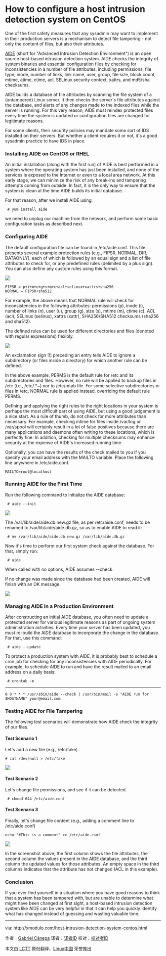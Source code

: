 How to configure a host intrusion detection system on CentOS
================================================================================
One of the first safety measures that any sysadmin may want to implement in their production servers is a mechanism to detect file tampering - not only the content of files, but also their attributes.

[AIDE][1] (short for "Advanced Intrusion Detection Environment") is an open source host-based intrusion detection system. AIDE checks the integrity of system binaries and essential configuration files by checking for inconsistencies in a number of file attributes, including permissions, file type, inode, number of links, link name, user, group, file size, block count, mtime, atime, ctime, acl, SELinux security context, xattrs, and md5/sha checksums.

AIDE builds a database of file attributes by scanning the file system of a (untampered) Linux server. It then checks the server's file attributes against the database, and alerts of any changes made to the indexed files while the server is running. For this very reason, AIDE must reindex protected files every time the system is updated or configuration files are changed for legitimate reasons.

For some clients, their security policies may mandate some sort of IDS installed on their servers. But whether a client requires it or not, it's a good sysadmin practice to have IDS in place.

### Installing AIDE on CentOS or RHEL ###

An initial installation (along with the first run) of AIDE is best performed in a system where the operating system has just been installed, and none of the services is exposed to the Internet or even to a local area network. At this early stage, we can minimize the risk of any break-ins and tampering attempts coming from outside. In fact, it is the only way to ensure that the system is clean at the time AIDE builds its initial database.

For that reason, after we install AIDE using:

     # yum install aide 

we need to unplug our machine from the network, and perform some basic configuration tasks as described next.

### Configuring AIDE ###

The default configuration file can be found in /etc/aide.conf. This file presents several example protection rules (e.g., FIPSR, NORMAL, DIR, DATAONLY), each of which is followed by an equal sign and a list of file attributes to check for, or any predefined rules (delimited by a plus sign). You can also define any custom rules using this format.

![](https://farm3.staticflickr.com/2947/15446746115_7d0a291b0a_o.png)

    FIPSR = p+i+n+u+g+s+m+c+acl+selinux+xattrs+sha256
    NORMAL = FIPSR+sha512

For example, the above means that NORMAL rule will check for inconsistencies in the following attributes: permissions (p), inode (i), number of links (n), user (u), group (g), size (s), mtime (m), ctime (c), ACL (acl), SELinux (selinux), xattrs (xattr), SHA256/SHA512 checksums (sha256 and sha512).

The defined rules can be used for different directories and files (denoted with regular expressions) flexibly.

![](https://farm6.staticflickr.com/5601/15259978179_f93b757c56_o.png)

An exclamation sign (!) preceding an entry tells AIDE to ignore a subdirectory (or files inside a directory) for which another rule can be defined.

In the above example, PERMS is the default rule for /etc and its subdirectories and files. However, no rule will be applied to backup files in /etc (i.e., /etc/.*~) nor to /etc/mtab file. For some selective subdirectories or files in /etc, NORMAL rule is applied instead, overriding the default rule PERMS.

Defining and applying the right rules to the right locations in your system is perhaps the most difficult part of using AIDE, but using a good judgement is a nice start. As a rule of thumb, do not check for more attributes than necessary. For example, checking mtime for files inside /var/log or /var/spool will certainly result in a lot of false positives because there are many applications and daemons often writing to these locations, which is perfectly fine. In addition, checking for multiple checksums may enhance security at the expense of AIDE's increased running time.

Optionally, you can have the results of the check mailed to you if you specify your email address with the MAILTO variable. Place the following line anywhere in /etc/aide.conf.

    MAILTO=root@localhost

### Running AIDE for the First Time ###

Run the following command to initialize the AIDE database:

     # aide --init 

![](https://farm3.staticflickr.com/2942/15446399402_198472e983_o.png)

The /var/lib/aide/aide.db.new.gz file, as per /etc/aide.conf, needs to be renamed to /var/lib/aide/aide.db.gz, so as to enable AIDE to read it:

     # mv /var/lib/aide/aide.db.new.gz /var/lib/aide.db.gz 

Now it's time to perform our first system check against the database. For that, simply run:

     # aide 

When called with no options, AIDE assumes --check.

If no change was made since the database had been created, AIDE will finish with an OK message.

![](https://farm3.staticflickr.com/2948/15260041950_f568b3996a_o.png)

### Managing AIDE in a Production Environment ###

After constructing an initial AIDE database, you often need to update a protected server for various legitimate reasons as part of ongoing system administration activities. Every time your server has been updated, you must re-build the AIDE database to incorporate the change in the database. For that, use this command:

     # aide --update 

To protect a production system with AIDE, it is probably best to schedule a cron job for checking for any inconsistencies with AIDE periodically. For example, to schedule AIDE to run and have the result mailed to an email address on a daily basis:

     # crontab -e 

----------

    0 0 * * * /usr/sbin/aide --check | /usr/bin/mail -s "AIDE run for $HOSTNAME" your@email.com

### Testing AIDE for File Tampering ###

The following test scenarios will demonstrate how AIDE check the integrity of our files.

#### Test Scenario 1 ####

Let's add a new file (e.g., /etc/fake).

    # cat /dev/null > /etc/fake 

![](https://farm3.staticflickr.com/2941/15260140358_f1d758d354_o.png)

#### Test Scenario 2 ####

Let's change file permissions, and see if it can be detected.

     # chmod 644 /etc/aide.conf 

#### Test Scenario 3 ####

Finally, let's change file content (e.g., adding a comment line to /etc/aide.conf)

    echo "#This is a comment" >> /etc/aide.conf 

![](https://farm4.staticflickr.com/3936/15259978229_3ff1ea950e_b.jpg)

In the screenshot above, the first column shows the file attributes, the second column the values present in the AIDE database, and the third column the updated values for those attributes. An empty space in the third columns indicates that the attribute has not changed (ACL in this example).

### Conclusion ###

If you ever find yourself in a situation where you have good reasons to think that a system has been tampered with, but are unable to determine what might have been changed at first sight, a host-based intrusion detection system like AIDE can be very helpful in that it can help you quickly identify what has changed instead of guessing and wasting valuable time. 

--------------------------------------------------------------------------------

via: http://xmodulo.com/host-intrusion-detection-system-centos.html

作者：[Gabriel Cánepa][a]
译者：[译者ID](https://github.com/译者ID)
校对：[校对者ID](https://github.com/校对者ID)

本文由 [LCTT](https://github.com/LCTT/TranslateProject) 原创翻译，[Linux中国](http://linux.cn/) 荣誉推出

[a]:http://xmodulo.com/author/gabriel
[1]:http://aide.sourceforge.net/